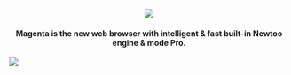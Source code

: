 <p align="center">
<img src="http://newtoo.ru/user-content/magenta-banner.png"/>
</p>
<h4 align="center"> Magenta is the new web browser with intelligent & fast built-in Newtoo engine & mode Pro.  </h4>
  
![](http://newtoo.ru/user-content/magenta.png?u=0)  
